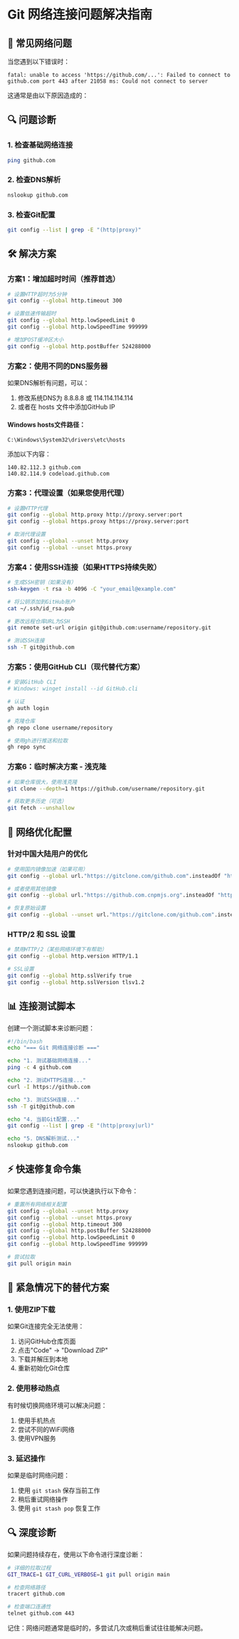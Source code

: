 # Git 网络连接问题解决指南

## 🚨 常见网络问题

当您遇到以下错误时：
```
fatal: unable to access 'https://github.com/...': Failed to connect to github.com port 443 after 21058 ms: Could not connect to server
```

这通常是由以下原因造成的：

## 🔍 问题诊断

### 1. 检查基础网络连接
```bash
ping github.com
```

### 2. 检查DNS解析
```bash
nslookup github.com
```

### 3. 检查Git配置
```bash
git config --list | grep -E "(http|proxy)"
```

## 🛠️ 解决方案

### 方案1：增加超时时间（推荐首选）
```bash
# 设置HTTP超时为5分钟
git config --global http.timeout 300

# 设置低速传输超时
git config --global http.lowSpeedLimit 0
git config --global http.lowSpeedTime 999999

# 增加POST缓冲区大小
git config --global http.postBuffer 524288000
```

### 方案2：使用不同的DNS服务器
如果DNS解析有问题，可以：
1. 修改系统DNS为 8.8.8.8 或 114.114.114.114
2. 或者在 hosts 文件中添加GitHub IP

#### Windows hosts文件路径：
```
C:\Windows\System32\drivers\etc\hosts
```

添加以下内容：
```
140.82.112.3 github.com
140.82.114.9 codeload.github.com
```

### 方案3：代理设置（如果您使用代理）
```bash
# 设置HTTP代理
git config --global http.proxy http://proxy.server:port
git config --global https.proxy https://proxy.server:port

# 取消代理设置
git config --global --unset http.proxy
git config --global --unset https.proxy
```

### 方案4：使用SSH连接（如果HTTPS持续失败）
```bash
# 生成SSH密钥（如果没有）
ssh-keygen -t rsa -b 4096 -C "your_email@example.com"

# 将公钥添加到GitHub账户
cat ~/.ssh/id_rsa.pub

# 更改远程仓库URL为SSH
git remote set-url origin git@github.com:username/repository.git

# 测试SSH连接
ssh -T git@github.com
```

### 方案5：使用GitHub CLI（现代替代方案）
```bash
# 安装GitHub CLI
# Windows: winget install --id GitHub.cli

# 认证
gh auth login

# 克隆仓库
gh repo clone username/repository

# 使用gh进行推送和拉取
gh repo sync
```

### 方案6：临时解决方案 - 浅克隆
```bash
# 如果仓库很大，使用浅克隆
git clone --depth=1 https://github.com/username/repository.git

# 获取更多历史（可选）
git fetch --unshallow
```

## 🔧 网络优化配置

### 针对中国大陆用户的优化
```bash
# 使用国内镜像加速（如果可用）
git config --global url."https://gitclone.com/github.com".insteadOf "https://github.com"

# 或者使用其他镜像
git config --global url."https://github.com.cnpmjs.org".insteadOf "https://github.com"

# 恢复原始设置
git config --global --unset url."https://gitclone.com/github.com".insteadOf
```

### HTTP/2 和 SSL 设置
```bash
# 禁用HTTP/2（某些网络环境下有帮助）
git config --global http.version HTTP/1.1

# SSL设置
git config --global http.sslVerify true
git config --global http.sslVersion tlsv1.2
```

## 📊 连接测试脚本

创建一个测试脚本来诊断问题：

```bash
#!/bin/bash
echo "=== Git 网络连接诊断 ==="

echo "1. 测试基础网络连接..."
ping -c 4 github.com

echo "2. 测试HTTPS连接..."
curl -I https://github.com

echo "3. 测试SSH连接..."
ssh -T git@github.com

echo "4. 当前Git配置..."
git config --list | grep -E "(http|proxy|url)"

echo "5. DNS解析测试..."
nslookup github.com
```

## ⚡ 快速修复命令集

如果您遇到连接问题，可以快速执行以下命令：

```bash
# 重置所有网络相关配置
git config --global --unset http.proxy
git config --global --unset https.proxy
git config --global http.timeout 300
git config --global http.postBuffer 524288000
git config --global http.lowSpeedLimit 0
git config --global http.lowSpeedTime 999999

# 尝试拉取
git pull origin main
```

## 🚨 紧急情况下的替代方案

### 1. 使用ZIP下载
如果Git连接完全无法使用：
1. 访问GitHub仓库页面
2. 点击"Code" → "Download ZIP"
3. 下载并解压到本地
4. 重新初始化Git仓库

### 2. 使用移动热点
有时候切换网络环境可以解决问题：
1. 使用手机热点
2. 尝试不同的WiFi网络
3. 使用VPN服务

### 3. 延迟操作
如果是临时网络问题：
1. 使用 `git stash` 保存当前工作
2. 稍后重试网络操作
3. 使用 `git stash pop` 恢复工作

## 🔍 深度诊断

如果问题持续存在，使用以下命令进行深度诊断：

```bash
# 详细的拉取过程
GIT_TRACE=1 GIT_CURL_VERBOSE=1 git pull origin main

# 检查网络路径
tracert github.com

# 检查端口连通性
telnet github.com 443
```

记住：网络问题通常是临时的，多尝试几次或稍后重试往往能解决问题。
